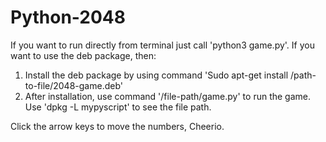 # Python-2048
If you want to run directly from terminal just call 'python3 game.py'.
If you want to use the deb package, then:
  1. Install the deb package by using command 'Sudo apt-get install /path-to-file/2048-game.deb'
  2. After installation, use command '/file-path/game.py' to run the game. Use 'dpkg -L mypyscript' to see the file path.
  
Click the arrow keys to move the numbers, Cheerio.
